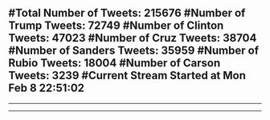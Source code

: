 #Total Number of Tweets: 215676 
#Number of Trump Tweets: 72749
#Number of Clinton Tweets: 47023
#Number of Cruz Tweets: 38704
#Number of Sanders Tweets: 35959
#Number of Rubio Tweets: 18004
#Number of Carson Tweets: 3239
#Current Stream Started at Mon Feb  8 22:51:02
---
---
---
